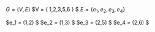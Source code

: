 $G = (V,E)$
$V = \{ 1,2,3,5,6 \} $
$E = \{ e_1,e_2,e_3,e_4\}$

$e_1 = (1,2) $
$e_2 = (1,3) $
$e_3 = (2,5) $
$e_4 = (2,6) $

